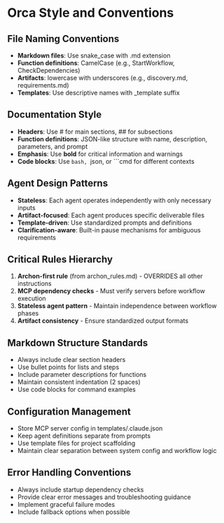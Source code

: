 # Orca Style and Conventions

## File Naming Conventions
- **Markdown files**: Use snake_case with .md extension
- **Function definitions**: CamelCase (e.g., StartWorkflow, CheckDependencies)
- **Artifacts**: lowercase with underscores (e.g., discovery.md, requirements.md)
- **Templates**: Use descriptive names with _template suffix

## Documentation Style
- **Headers**: Use # for main sections, ## for subsections
- **Function definitions**: JSON-like structure with name, description, parameters, and prompt
- **Emphasis**: Use **bold** for critical information and warnings
- **Code blocks**: Use ```bash, ```json, or ```cmd for different contexts

## Agent Design Patterns
- **Stateless**: Each agent operates independently with only necessary inputs
- **Artifact-focused**: Each agent produces specific deliverable files
- **Template-driven**: Use standardized prompts and definitions
- **Clarification-aware**: Built-in pause mechanisms for ambiguous requirements

## Critical Rules Hierarchy
1. **Archon-first rule** (from archon_rules.md) - OVERRIDES all other instructions
2. **MCP dependency checks** - Must verify servers before workflow execution
3. **Stateless agent pattern** - Maintain independence between workflow phases
4. **Artifact consistency** - Ensure standardized output formats

## Markdown Structure Standards
- Always include clear section headers
- Use bullet points for lists and steps
- Include parameter descriptions for functions
- Maintain consistent indentation (2 spaces)
- Use code blocks for command examples

## Configuration Management
- Store MCP server config in templates/.claude.json
- Keep agent definitions separate from prompts
- Use template files for project scaffolding
- Maintain clear separation between system config and workflow logic

## Error Handling Conventions
- Always include startup dependency checks
- Provide clear error messages and troubleshooting guidance
- Implement graceful failure modes
- Include fallback options when possible